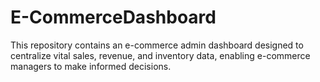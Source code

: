 # E-CommerceDashboard
This repository contains an e-commerce admin dashboard designed to centralize vital sales, revenue, and inventory data, enabling e-commerce managers to make informed decisions. 
